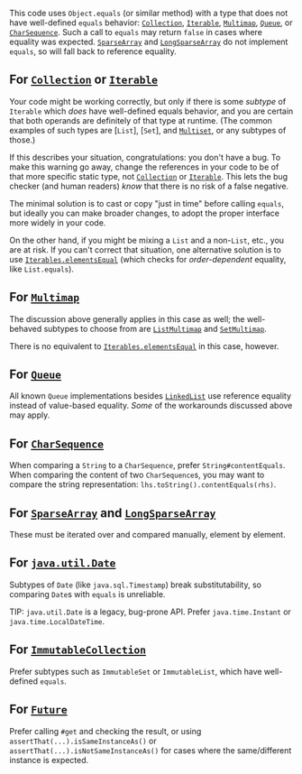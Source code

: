 This code uses `Object.equals` (or similar method) with a type that does not
have well-defined `equals` behavior: [`Collection`], [`Iterable`], [`Multimap`],
[`Queue`], or [`CharSequence`]. Such a call to `equals` may return `false` in
cases where equality was expected. [`SparseArray`] and [`LongSparseArray`] do
not implement `equals`, so will fall back to reference equality.

## For [`Collection`] or [`Iterable`]

Your code might be working correctly, but only if there is some *subtype* of
`Iterable` which *does* have well-defined equals behavior, and you are certain
that both operands are definitely of that type at runtime. (The common examples
of such types are [`List`], [`Set`], and [`Multiset`], or any subtypes of
those.)

If this describes your situation, congratulations: you don't have a bug. To make
this warning go away, change the references in your code to be of that more
specific static type, not [`Collection`] or [`Iterable`]. This lets the bug
checker (and human readers) *know* that there is no risk of a false negative.

The minimal solution is to cast or copy "just in time" before calling `equals`,
but ideally you can make broader changes, to adopt the proper interface more
widely in your code.

On the other hand, if you might be mixing a `List` and a non-`List`, etc., you
are at risk. If you can't correct that situation, one alternative solution is to
use [`Iterables.elementsEqual`] \(which checks for *order-dependent* equality,
like `List.equals`\).

## For [`Multimap`]

The discussion above generally applies in this case as well; the well-behaved
subtypes to choose from are [`ListMultimap`] and [`SetMultimap`].

There is no equivalent to [`Iterables.elementsEqual`] in this case, however.

## For [`Queue`]

All known `Queue` implementations besides [`LinkedList`] use reference equality
instead of value-based equality. *Some* of the workarounds discussed above may
apply.

## For [`CharSequence`]

When comparing a `String` to a `CharSequence`, prefer `String#contentEquals`.
When comparing the content of two `CharSequence`s, you may want to compare the
string representation: `lhs.toString().contentEquals(rhs)`.

## For [`SparseArray`] and [`LongSparseArray`]

These must be iterated over and compared manually, element by element.

## For [`java.util.Date`]

Subtypes of `Date` (like `java.sql.Timestamp`) break substitutability, so
comparing `Date`s with `equals` is unreliable.

TIP: `java.util.Date` is a legacy, bug-prone API. Prefer `java.time.Instant` or
`java.time.LocalDateTime`.

## For [`ImmutableCollection`]

Prefer subtypes such as `ImmutableSet` or `ImmutableList`, which have
well-defined `equals`.

## For [`Future`]

Prefer calling `#get` and checking the result, or using
`assertThat(...).isSameInstanceAs()` or `assertThat(...).isNotSameInstanceAs()`
for cases where the same/different instance is expected.

[`Collection`]: https://docs.oracle.com/javase/8/docs/api/java/util/Collection.html
[`Future`]: https://docs.oracle.com/javase/8/docs/api/java/util/concurrent/Future.html
[`Iterable`]: https://docs.oracle.com/javase/8/docs/api/java/lang/Iterable.html
[`Iterables.elementsEqual`]: https://guava.dev/releases/snapshot/api/docs/com/google/common/collect/Iterables.html#elementsEqual-java.lang.Iterable-java.lang.Iterable-
[`LinkedList`]: https://docs.oracle.com/javase/8/docs/api/java/util/LinkedList.html
[`ListMultimap`]: https://guava.dev/releases/snapshot/api/docs/com/google/common/collect/ListMultimap.html
[`LongSparseArray`]: https://developer.android.com/reference/android/util/LongSparseArray
[`Multimap`]: https://guava.dev/releases/snapshot/api/docs/com/google/common/collect/Multimap.html
[`Multiset`]: https://guava.dev/releases/snapshot/api/docs/com/google/common/collect/Multiset.html
[`SetMultimap`]: https://guava.dev/releases/snapshot/api/docs/com/google/common/collect/SetMultimap.html
[`SparseArray`]: https://developer.android.com/reference/android/util/SparseArray
[`Queue`]: https://docs.oracle.com/javase/8/docs/api/java/util/Queue.html
[`CharSequence`]: https://docs.oracle.com/javase/8/docs/api/java/lang/CharSequence.html
[`java.util.Date`]: https://docs.oracle.com/javase/8/docs/api/java/util/Date.html
[`ImmutableCollection`]: https://guava.dev/releases/snapshot-jre/api/docs/com/google/common/collect/ImmutableCollection.html
